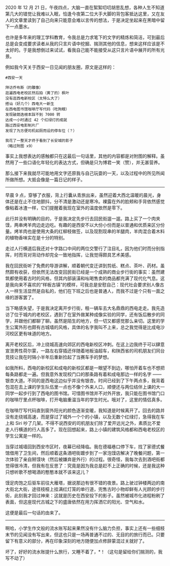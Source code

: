 2020 年 12 月 21 日，午夜四点，大脑一直在絮絮叨叨胡思乱想，各种人生不知道第几大的错觉让我难以入眠，恰逢今夜第二位大手大脚的背包客抵达这里，又在友人的文章里读到了自己向来只能意会难以言传的想法，于是决定坐起来在黑暗中留下一点墨水。

也许是多年来的理工学科教育，令我总是力求笔下的文字的精炼和简洁，可到最后总是会变成要求读者从我的只言片语中挖掘、揣测其他的信息，想来这样应该是不太好的。于是我想倒过来试试，看我自己能不能接受从这只言片语中展开的所有光景。

例如我今天关于西安一日见闻的朋友圈，原文是这样的：

```
#西安一天

拜访乔布斯（的雕像）
逛遍西电老校区然后拍（黄了的）枫叶
没有逛西电新校区（太特么大了）
搭讪（好几个）西电大一新生
在西电图书馆咖啡厅写代码（吃狗粮）
发现破朗逸根本踩不到 7000 转
达成一小时通过 42 个红绿灯的成就
路过西安电影制片厂
发现了为方便司机如厕而设的停车位（？）

我花了一整天才终于看到了长安城的影子
（略过附图 x9）
```

事实上我想表达的感触都只在这最后一句话里，其他的内容都是对附图的解释。虽然用了一些口语化年轻化的表达方式，但确是只为博君一笑（赞），并无甚营养。

那么接下来我就尽可能地用文字还原我与自己玩耍的一天，以及过程中的所见所闻所做所想。大抵会像是一篇日记的样子。

----

早晨 9 点，穿够了衣服，背上行囊从青旅出来，虽然迎着大西北温暖的晨光，身体还是在止不住地颤抖，分不清是激动还是寒冷。裸露在外的脸颊和手背依然感觉像粘着冰渣一样，它们提醒着我现在室外的温度依然是零下。

此行并没有明确的目的，于是我决定先步行去回民街遛一遛。路上买了一个肉夹馍，两串烤羊肉边走边吃。有趣的是西安不以大份小份而是以普通和优质来区分份量。烤羊肉也是使用大条的红柳枝做签，以及现割现串的羊腿肉，羊肉混合着木料的植物香味实在是十分的特别。

走过人行横道后我还对十字路口中间的两位交警行了注目礼，因为他们时而分别指挥，时而背对背动作却完全一致地指挥，让我觉得颇具艺术美感。

我在回民街听了免费的导游讲解，顺着朝代变迁讲到剪纸、糕点、茶叶、药材。虽然颇有收获，但依然无法改变回民街已经是一个成熟的商业步行街的事实：虽然建筑都使用着古时的风格，但其内部装潢和吆喝售卖的商品都充满了现代化气息。这是我向来不喜欢的“样板古镇”的模样，可我总是安慰自己：现代社会要求别人像古人一样生活显然是自私的，他们在下班之后也是普通人，而我不过是个只有一面之缘的游客罢了。

当下略感失望，于是我决定离开步行街，租一辆车去大名鼎鼎的西电走走。我先造访了位于城内的老校区，遇到了在室外做某种成像实验的同学，还有饭后散步的同学，并跟他们都聊了聊。虽然是陌生的地方，但一切又都感觉那么亲切。这里的学生公寓外形也颇有古城墙的风格，具体的名字我叫不上来，总之我觉得是比成电沙河校区更有味道的地方。

离开老校区后，冲上绕城高速向郊区的西电新校区冲刺。在这上边我终于可以肆意宣泄男性荷尔蒙，一路左右穿插还伴随着地板油超车，和陕西省的司机朋友们同台竞技让我在时隔小半年后重新捡起了当赛车手的梦想。

如我所料，西电的新校区和成电的新校区都是一眼望不到边，哪怕开着车也不想把每条路都走一遍。但我意外发现校门口的那条路有着和成电那边一样的名字 —— 银杏大道。不同的是西电这边似乎并没有银杏。时间已经到了下午两点多，我背着包混在去上课的学生队伍里一点也不像个外来人口，顺便还与两位结伴上课的大一同学一起步行到了西电的图书馆。可惜图书馆并不对外开放，我只能在图书馆门口的咖啡厅里点杯咖啡，打开电脑重温当年的学生时光。哦对了，这里的情侣真多。

在咖啡厅写代码直到窗外阳光的颜色逐渐变暖，我知道是时候离开了。回去的路并没有走绕城高速，而是穿过了城外一个个的小镇，以及无数个红绿灯，急得我在车上和 Siri 吵了几架。不得不说西安的司机朋友们除了爱开远光之外，素质比不爱走人行横道的行人高多了。现在回想起来，路上小镇的建筑风格都和西电老校区的学生公寓是一样的。

当穿过城墙回到西安市区时，夜幕已经降临。我在德福巷口停下车，找了家德式餐馆借用了卫生间，然后顺着这条酒吧街踱步到了一家泡馍店解决了晚餐问题，第一次体验了亲自掰馍块（然后被嫌弃是外行）的过程。很奇怪，我每次去到酒吧街都觉得很冷清，但我有在反思了：究竟是因为我总是赶不上正确的时候，还是我这种只想听歌不想喝酒的憨憨本就不该来这儿？

馍足肉饱之后驱车前往大雁塔，据说那边有很不错的夜景。路上驶过钟楼两边的南大街北大街，途径枝桠上挂满红灯笼的单行道，兜售古时小物却鲜有人光顾的步行街，此刻我才回过神来：这就是历史在西安投下的影子。虽然被城市化进程粉刷了表面，但这座现代古城之下的盛唐依然在用力挥洒它的阳光、空气和水。

这便是最后一句话的由来了。

----

啊哈，小学生作文般的流水账写起来果然没有什么脑力负担，事实上还有一些细枝末节的见闻没有写出来，但这也只是一场再普通不过的、无目的的旅行而已。只要留下有意义的部分，再在印象深刻的地方随便加点修辞蒙混过关就好了。

坏了，好好的流水账提什么旅行，又睡不着了，*！（这句是留给你们揣测的，我写不动了）
